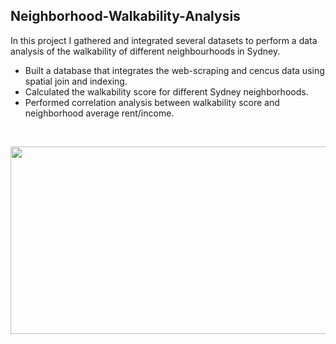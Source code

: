 ## Neighborhood-Walkability-Analysis

In this project I gathered and integrated several datasets to perform a data analysis of the walkability of different neighbourhoods in Sydney.

* Built a database that integrates the web-scraping and cencus data using spatial join and indexing.
* Calculated the walkability score for different Sydney neighborhoods.
* Performed correlation analysis between walkability score and neighborhood average rent/income.

<br/>

<p align="center">
  <img width="600" height="300" src="https://user-images.githubusercontent.com/46860162/60764092-b3f9ba00-a0c5-11e9-9628-aa43a2f3bec0.png">
</p>

